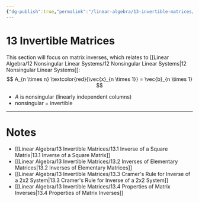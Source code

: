 ```yaml
---
{"dg-publish":true,"permalink":"/linear-algebra/13-invertible-matrices/13-invertible-matrices/","tags":["MOC"]}
---
```


# 13 Invertible Matrices
This section will focus on matrix inverses, which relates to [[Linear Algebra/12 Nonsingular Linear Systems/12 Nonsingular Linear Systems\|12 Nonsingular Linear Systems]]:
$$
A_{n \times n} \textcolor{red}{\vec{x}_{n \times 1}} = \vec{b}_{n \times 1}
$$
- $A$ is nonsingular (linearly independent columns)
- nonsingular = invertible

---
# Notes

- [[Linear Algebra/13 Invertible Matrices/13.1 Inverse of a Square Matrix\|13.1 Inverse of a Square Matrix]]
- [[Linear Algebra/13 Invertible Matrices/13.2 Inverses of Elementary Matrices\|13.2 Inverses of Elementary Matrices]]
- [[Linear Algebra/13 Invertible Matrices/13.3 Cramer's Rule for Inverse of a 2x2 System\|13.3 Cramer's Rule for Inverse of a 2x2 System]]
- [[Linear Algebra/13 Invertible Matrices/13.4 Properties of Matrix Inverses\|13.4 Properties of Matrix Inverses]]

